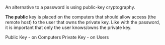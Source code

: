 An alternative to a password is using public-key cryptography. 

**The public** key is placed on the computers that should allow access (the remote host) to the user that owns the private key. Like with the password, it is important that only the user knows/owns the private key.

Public Key - on Computers
Private Key - on Users
